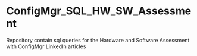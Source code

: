 # ConfigMgr_SQL_HW_SW_Assessment
Repository contain sql queries for the Hardware and Software Assessment with ConfigMgr LinkedIn articles
